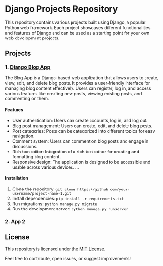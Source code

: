 # Django Projects Repository

This repository contains various projects built using Django, a popular Python web framework. Each project showcases different functionalities and features of Django and can be used as a starting point for your own web development projects.

## Projects

### 1. [Django Blog App](https://github.com/Paul-Ndirangu/django-projects/tree/main/blog_app)

The Blog App is a Django-based web application that allows users to create, view, edit, and delete blog posts. It provides a user-friendly interface for managing blog content effectively. Users can register, log in, and access various features like creating new posts, viewing existing posts, and commenting on them.

#### Features

- User authentication: Users can create accounts, log in, and log out.
- Blog post management: Users can create, edit, and delete blog posts.
- Post categories: Posts can be categorized into different topics for easy navigation.
- Comment system: Users can comment on blog posts and engage in discussions.
- Rich text editor: Integration of a rich text editor for creating and formatting blog content.
- Responsive design: The application is designed to be accessible and usable across various devices.
...

#### Installation

1. Clone the repository: `git clone https://github.com/your-username/project-name-1.git`
2. Install dependencies: `pip install -r requirements.txt`
3. Run migrations: `python manage.py migrate`
4. Run the development server: `python manage.py runserver`

### 2. App 2


## License

This repository is licensed under the [MIT License](LICENSE).

Feel free to contribute, open issues, or suggest improvements!